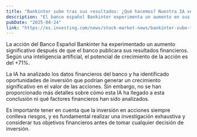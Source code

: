 ```yaml
---
title: "Bankinter sube tras sus resultados: ¿Qué hacemos? Nuestra IA ve potencial del +71%"
description: "El banco español Bankinter experimenta un aumento en sus acciones tras sus resultados financieros, según una inteligencia artificial."
pubDate: "2025-04-24"
link: "https://es.investing.com/news/stock-market-news/bankinter-sube-tras-sus-resultados-que-hacemos-nuestra-ia-ve-potencial-del-71-3111888"
---
```

La acción del Banco Español Bankinter ha experimentado un aumento significativo después de que el banco publicara sus resultados financieros. Según una inteligencia artificial, el potencial de crecimiento de la acción es del +71%.

La IA ha analizado los datos financieros del banco y ha identificado oportunidades de inversión que podrían generar un crecimiento significativo en el valor de las acciones. Sin embargo, no se han proporcionado más detalles sobre cómo esta IA ha llegado a esta conclusión ni qué factores financieros han sido analizados.

Es importante tener en cuenta que la inversión en acciones siempre conlleva riesgos, y es fundamental realizar una investigación exhaustiva y considerar tus objetivos financieros antes de tomar cualquier decisión de inversión.